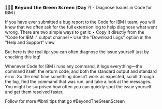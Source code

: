 🕵🏻‍♂️ 𝗕𝗲𝘆𝗼𝗻𝗱 𝘁𝗵𝗲 𝗚𝗿𝗲𝗲𝗻 𝗦𝗰𝗿𝗲𝗲𝗻 (𝗗𝗮𝘆 ?) - Diagnose Issues in Code for IBM i

If you have ever submitted a bug report to the Code for IBM i team, you will know that we often ask for the full extension log to help diagnose what went wrong. There are two simple ways to get it:
  • Copy it directly from the "Code for IBM i" output channel
  • Use the "Download Logs" option in the "Help and Support" view

But here is the real tip: you can often diagnose the issue yourself just by checking this log!

Whenever Code for IBM i runs any command, it logs everything—the command itself, the return code, and both the standard output and standard error. So the next time something doesn’t work as expected, scroll through the log, find the command that was run, and take a look at the messages. You might be surprised how often you can quickly spot the issue yourself and get them resolved faster.

Follow for more #ibmi tips that go #BeyondTheGreenScreen